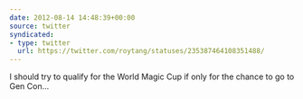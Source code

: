 ```yaml
---
date: 2012-08-14 14:48:39+00:00
source: twitter
syndicated:
- type: twitter
  url: https://twitter.com/roytang/statuses/235387464108351488/
---
```


I should try to qualify for the World Magic Cup if only for the chance to go to Gen Con...